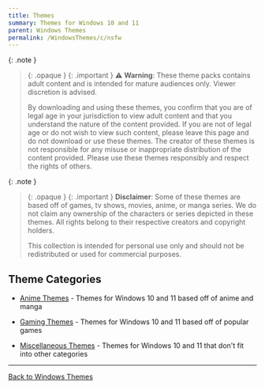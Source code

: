 ```yaml
---
title: Themes
summary: Themes for Windows 10 and 11
parent: Windows Themes
permalink: /WindowsThemes/c/nsfw
---
```


{: .note }
> {: .opaque }
> {: .important }
> ⚠️ **Warning**: These theme packs contains adult content and is intended for mature audiences only. Viewer discretion is advised.
> 
> By downloading and using these themes, you confirm that you are of legal age in your jurisdiction to view adult content and that you understand the nature of the content provided. If you are not of legal age or do not wish to view such content, please leave this page and do not download or use these themes. The creator of these themes is not responsible for any misuse or inappropriate distribution of the content provided. Please use these themes responsibly and respect the rights of others. 

{: .note }
> {: .opaque }
> {: .important }
> **Disclaimer**: Some of these themes are based off of games, tv shows, movies, anime, or manga series. We do not claim any ownership of the characters or series depicted in these themes. All rights belong to their respective creators and copyright holders.
> 
> This collection is intended for personal use only and should not be redistributed or used for commercial purposes.

## Theme Categories

- [Anime Themes](/WindowsThemes/c/nsfw/Anime) - Themes for Windows 10 and 11 based off of anime and manga
<!-- - [Cartoon Themes](/WindowsThemes/c/nsfw/Cartoon) - Themes for Windows 10 and 11 based off of western animation and cartoons -->
- [Gaming Themes](/WindowsThemes/c/nsfw/Gaming) - Themes for Windows 10 and 11 based off of popular games
<!-- - [Horror Themes](/WindowsThemes/c/nsfw/Horror) - Themes for Windows 10 and 11 based off of popular horror films and series -->
- [Miscellaneous Themes](/WindowsThemes/c/nsfw/Miscellaneous) - Themes for Windows 10 and 11 that don't fit into other categories

---

<a href="/WindowsThemes" class="btn btn--secondary btn--sm">Back to Windows Themes</a>